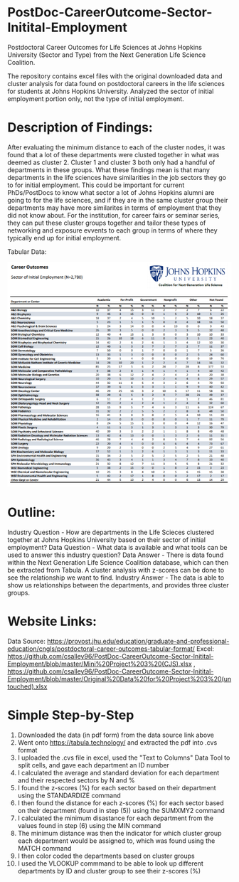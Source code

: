 # PostDoc-CareerOutcome-Sector-Initital-Employment
Postdoctoral Career Outcomes for Life Sciences at Johns Hopkins University (Sector and Type) from the Next Generation Life Science Coalition. 

The repository contains excel files with the original downloaded data and cluster analysis for data found on postdoctoral careers in the life sciences for students at Johns Hopkins University. Analyzed the sector of initial employment portion only, not the type of initial employment. 

# Description of Findings: 
After evaluating the minimum distance to each of the cluster nodes, it was found that a lot of these departments were clusted together in what was deemed as cluster 2. Cluster 1 and cluster 3 both only had a handful of departments in these groups. What these findings mean is that many departments in the life sciences have similarities in the job sectors they go to for initial employment. This could be important for current PhDs/PostDocs to know what sector a lot of Johns Hopkins alumni are going to for the life sciences, and if they are in the same cluster group their departments may have more similarites in terms of employment that they did not know about. For the institution, for career fairs or seminar series, they can put these cluster groups together and tailor these types of networking and exposure evvents to each group in terms of where they typically end up for initial employment. 

Tabular Data:

![](Career%20Outcomes.PNG) 
# Outline: 
Industry Question - How are departments in the Life Scieces clustered together at Johns Hopkins University based on their sector of initial employment?
Data Question - What data is available and what tools can be used to answer this industry question?
Data Answer - There is data found within the Next Generation Life Science Coalition database, which can then be extracted from Tabula. A cluster analysis with z-scores can be done to see the relationship we want to find. 
Industry Answer - The data is able to show us relationships between the departments, and provides three cluster groups. 
# Website Links:
Data Source: https://provost.jhu.edu/education/graduate-and-professional-education/cngls/postdoctoral-career-outcomes-tabular-format/
Excel: https://github.com/csalley96/PostDoc-CareerOutcome-Sector-Initital-Employment/blob/master/Mini%20Project%203%20(CJS).xlsx , https://github.com/csalley96/PostDoc-CareerOutcome-Sector-Initital-Employment/blob/master/Original%20Data%20for%20Project%203%20(untouched).xlsx
# Simple Step-by-Step
1) Downloaded the data (in pdf form) from the data source link above
2) Went onto https://tabula.technology/ and extracted the pdf into .cvs format 
3) I uploaded the .cvs file in excel, used the "Text to Columns" Data Tool to split cells, and gave each department an ID number 
4) I calculated the average and standard deviation for each department and their respected sectors by N and %
5) I found the z-scores (%) for each sector based on their department using the STANDARDIZE command
6) I then found the distance for each z-scores (%) for each sector based on their department (found in step (5)) using the SUMXMY2 command
7) I calculated the minimum disastance for each department from the values found in step (6) using the MIN command
8) The minimum distance was then the indicator for which cluster group each department would be assigned to, which was found using the MATCH command
9) I then color coded the departments based on cluster groups
10) I used the VLOOKUP commmand to be able to look up different departments by ID and cluster group to see their z-scores (%)
